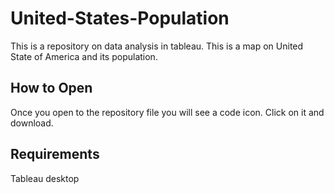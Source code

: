 # United-States-Population
This is a repository on data analysis in tableau. This is a map on United State of America and its population.
## How to Open
Once you open to the repository file you will see a code icon. Click on it and download.
## Requirements
Tableau desktop
